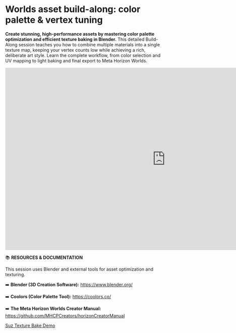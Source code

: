 # Worlds asset build-along: color palette & vertex tuning
**Create stunning, high-performance assets by mastering color palette optimization and efficient texture baking in Blender.** This detailed Build-Along session teaches you how to combine multiple materials into a single texture map, keeping your vertex counts low while achieving a rich, deliberate art style. Learn the complete workflow, from color selection and UV mapping to light baking and final export to Meta Horizon Worlds.

<iframe width="1014" height="579" src="https://www.youtube.com/embed/uV6QYLgXmYE" title="MHCP Mentor Build-Along: Color Scheme Optimization with SpaceGlitterUnicorn" frameborder="0" allow="accelerometer; autoplay; clipboard-write; encrypted-media; gyroscope; picture-in-picture; web-share" referrerpolicy="strict-origin-when-cross-origin" allowfullscreen></iframe>

📚 **RESOURCES & DOCUMENTATION**

This session uses Blender and external tools for asset optimization and texturing.

➡️ **Blender (3D Creation Software):** https://www.blender.org/

➡️ **Coolors (Color Palette Tool):** https://coolors.co/

➡️ **The Meta Horizon Worlds Creator Manual:** https://github.com/MHCPCreators/horizonCreatorManual

[Suz Texture Bake Demo](https://github.com/MHCPCreators/worlds-documentation/tree/main/docs/meshes-materials-import/assets/suz-texture-bake-demo)
